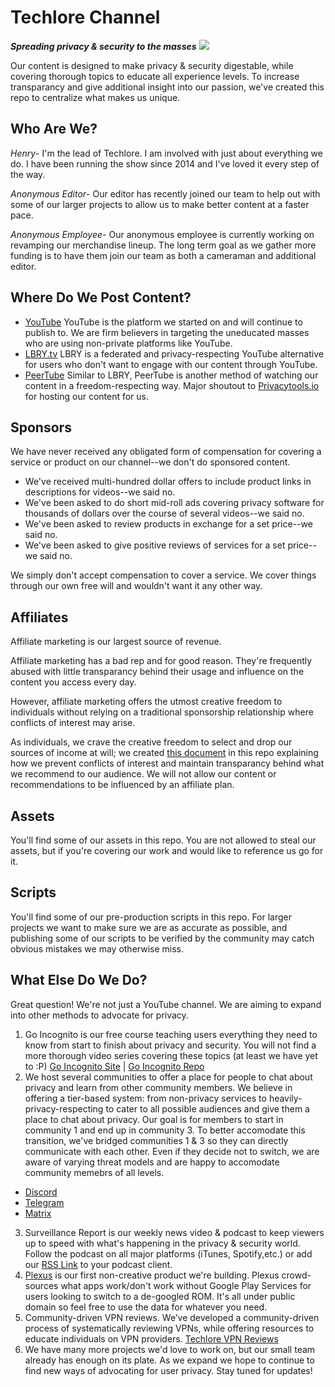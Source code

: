 # Techlore Channel
***Spreading privacy & security to the masses***
<img src="https://github.com/techlore-official/YT-channel/blob/master/Assets/Cover%20art.JPG">

Our content is designed to make privacy & security digestable, while covering thorough topics to educate all experience levels. To increase transparancy and give additional insight into our passion, we've created this repo to centralize what makes us unique. 

## Who Are We?
*Henry*- I'm the lead of Techlore. I am involved with just about everything we do. I have been running the show since 2014 and I've loved it every step of the way.

*Anonymous Editor*- Our editor has recently joined our team to help out with some of our larger projects to allow us to make better content at a faster pace.

*Anonymous Employee*- Our anonymous employee is currently working on revamping our merchandise lineup. The long term goal as we gather more funding is to have them join our team as both a cameraman and additional editor.

## Where Do We Post Content?

- [YouTube](https://youtube.com/techlore) YouTube is the platform we started on and will continue to publish to. We are firm believers in targeting the uneducated masses who are using non-private platforms like YouTube. 
- [LBRY.tv](https://lbry.tv/@techlore:3) LBRY is a federated and privacy-respecting YouTube alternative for users who don't want to engage with our content through YouTube.
- [PeerTube](https://tube.privacytools.io/accounts/techlore/video-channels) Similar to LBRY, PeerTube is another method of watching our content in a freedom-respecting way. Major shoutout to [Privacytools.io](https://blog.privacytools.io/introducing-our-peertube-instance/) for hosting our content for us. 

## Sponsors
We have never received any obligated form of compensation for covering a service or product on our channel--we don't do sponsored content. 
- We've received multi-hundred dollar offers to include product links in descriptions for videos--we said no.
- We've been asked to do short mid-roll ads covering privacy software for thousands of dollars over the course of several videos--we said no.
- We've been asked to review products in exchange for a set price--we said no.
- We've been asked to give positive reviews of services for a set price--we said no.

We simply don't accept compensation to cover a service. We cover things through our own free will and wouldn't want it any other way. 

## Affiliates
Affiliate marketing is our largest source of revenue. 

Affiliate marketing has a bad rep and for good reason. They're frequently abused with little transparancy behind their usage and influence on the content you access every day.

However, affiliate marketing offers the utmost creative freedom to individuals without relying on a traditional sponsorship relationship where conflicts of interest may arise.

As individuals, we crave the creative freedom to select and drop our sources of income at will; we created [this document](https://github.com/techlore-official/YT-channel/blob/master/affiliates.md) in this repo explaining how we prevent conflicts of interest and maintain transparancy behind what we recommend to our audience. We will not allow our content or recommendations to be influenced by an affiliate plan.

## Assets
You'll find some of our assets in this repo. You are not allowed to steal our assets, but if you're covering our work and would like to reference us go for it. 

## Scripts
You'll find some of our pre-production scripts in this repo. For larger projects we want to make sure we are as accurate as possible, and publishing some of our scripts to be verified by the community may catch obvious mistakes we may otherwise miss.

## What Else Do We Do?
Great question! We're not just a YouTube channel. We are aiming to expand into other methods to advocate for privacy. 
1. Go Incognito is our free course teaching users everything they need to know from start to finish about privacy and security. You will not find a more thorough video series covering these topics (at least we have yet to :P) [Go Incognito Site](https://techlore.tech/goincognito.html) | [Go Incognito Repo](https://github.com/techlore-official/go-incognito)
2. We host several communities to offer a place for people to chat about privacy and learn from other community members. We believe in offering a tier-based system: from non-privacy services to heavily-privacy-respecting to cater to all possible audiences and give them a place to chat about privacy. Our goal is for members to start in community 1 and end up in community 3. To better accomodate this transition, we've bridged communities 1 & 3 so they can directly communicate with each other. Even if they decide not to switch, we are aware of varying threat models and are happy to accomodate community memebrs of all levels.
 * [Discord](https://discord.gg/74WhF9C)
 * [Telegram](https://t.me/techloregroup)
 * [Matrix](https://matrix.to/#/+techlore-official:matrix.org)

3. Surveillance Report is our weekly news video & podcast to keep viewers up to speed with what's happening in the privacy & security world. Follow the podcast on all major platforms (iTunes, Spotify,etc.) or add our [RSS Link](https://surveillance-report.castos.com/feed) to your podcast client.
4. [Plexus](https://github.com/techlore-official/plexus) is our first non-creative product we're building. Plexus crowd-sources what apps work/don't work without Google Play Services for users looking to switch to a de-googled ROM. It's all under public domain so feel free to use the data for whatever you need.
5. Community-driven VPN reviews. We’ve developed a community-driven process of systematically reviewing VPNs, while offering resources to educate individuals on VPN providers. [Techlore VPN Reviews](https://github.com/techlore-official/VPN-reviews)
6. We have many more projects we'd love to work on, but our small team already has enough on its plate. As we expand we hope to continue to find new ways of advocating for user privacy. Stay tuned for updates!

